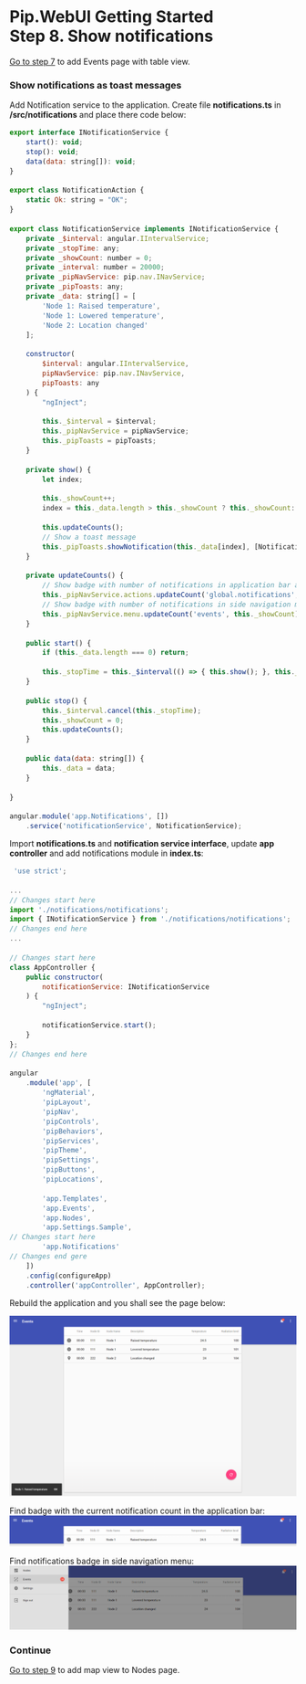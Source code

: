 # Pip.WebUI Getting Started <br/> Step 8. Show notifications

[Go to step 7](https://github.com/pip-webui/pip-webui-tutorial/blob/master/step7/) to add Events page with table view.

### Show notifications as toast messages

Add Notification service to the application. Create file **notifications.ts** in **/src/notifications** and place there code below:

```javascript
export interface INotificationService {
    start(): void;
    stop(): void;
    data(data: string[]): void;
}

export class NotificationAction {
    static Ok: string = "OK";
}

export class NotificationService implements INotificationService {
    private _$interval: angular.IIntervalService;
    private _stopTime: any;
    private _showCount: number = 0;
    private _interval: number = 20000;
    private _pipNavService: pip.nav.INavService;
    private _pipToasts: any;
    private _data: string[] = [
        'Node 1: Raised temperature',
        'Node 1: Lowered temperature',
        'Node 2: Location changed'
    ];

    constructor(
        $interval: angular.IIntervalService,
        pipNavService: pip.nav.INavService,
        pipToasts: any
    ) {
        "ngInject";

        this._$interval = $interval;
        this._pipNavService = pipNavService;
        this._pipToasts = pipToasts;
    }

    private show() {
        let index;

        this._showCount++;
        index = this._data.length > this._showCount ? this._showCount: this._showCount % this._data.length;

        this.updateCounts();
        // Show a toast message
        this._pipToasts.showNotification(this._data[index], [NotificationAction.Ok], () => {});
    }

    private updateCounts() {
        // Show badge with number of notifications in application bar actions
        this._pipNavService.actions.updateCount('global.notifications', this._showCount);
        // Show badge with number of notifications in side navigation menu link
        this._pipNavService.menu.updateCount('events', this._showCount);
    }

    public start() {
        if (this._data.length === 0) return;

        this._stopTime = this._$interval(() => { this.show(); }, this._interval);
    }

    public stop() {
        this._$interval.cancel(this._stopTime);
        this._showCount = 0;
        this.updateCounts();
    }

    public data(data: string[]) {
        this._data = data;
    }

}

angular.module('app.Notifications', [])
    .service('notificationService', NotificationService);
```

Import **notifications.ts** and **notification service interface**, update **app controller** and add notifications module in **index.ts**:

```javascript
 'use strict';

...
// Changes start here
import './notifications/notifications';
import { INotificationService } from './notifications/notifications';
// Changes end here
...

// Changes start here
class AppController {
    public constructor(
        notificationService: INotificationService
    ) {
        "ngInject";

        notificationService.start();
    }
};
// Changes end here

angular
    .module('app', [
        'ngMaterial',
        'pipLayout', 
        'pipNav', 
        'pipControls',
        'pipBehaviors',
        'pipServices', 
        'pipTheme',
        'pipSettings',
        'pipButtons',
        'pipLocations',

        'app.Templates',
        'app.Events',
        'app.Nodes',
        'app.Settings.Sample',
// Changes start here
        'app.Notifications'
// Changes end gere
    ])
    .config(configureApp)
    .controller('appController', AppController);
```

Rebuild the application and you shall see the page below:

![Notifications](artifacts/notifications.png) 

Find badge with the current notification count in the application bar:
![Badge in application bar](artifacts/appbar_badge.png)

Find notifications badge in side navigation menu:
![Badge in side navigation menu](artifacts/sidenav_badge.png) 

### Continue

[Go to step 9](https://github.com/pip-webui/pip-webui-tutorial/blob/master/step9/) to add map view to Nodes page.
